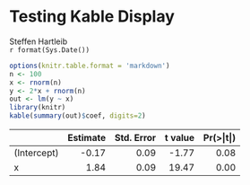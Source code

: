 # Testing Kable Display 
Steffen Hartleib  
`r format(Sys.Date())`  




```r
options(knitr.table.format = 'markdown')
n <- 100
x <- rnorm(n)
y <- 2*x + rnorm(n)
out <- lm(y ~ x)
library(knitr)
kable(summary(out)$coef, digits=2)
```



|            | Estimate| Std. Error| t value| Pr(>&#124;t&#124;)|
|:-----------|--------:|----------:|-------:|------------------:|
|(Intercept) |    -0.17|       0.09|   -1.77|               0.08|
|x           |     1.84|       0.09|   19.47|               0.00|
